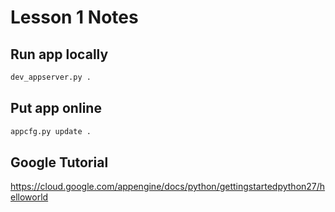 # Lesson 1 Notes

## Run app locally

```sh
dev_appserver.py .
```

## Put app online

```sh
appcfg.py update .
```

## Google Tutorial

https://cloud.google.com/appengine/docs/python/gettingstartedpython27/helloworld